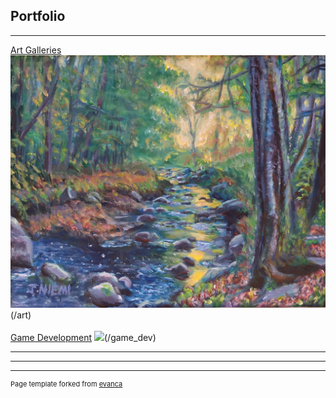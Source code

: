 ## Portfolio

---

[Art Galleries](/art)
<img src="images/acrylic_paintings/Babbling Brook.jpg?raw=false"/>(/art)
<br><br>
[Game Development](/game_dev)
<img src="https://media.indiedb.com/images/presskit/1/2/1054/Chipmonk_Cover_Art_ReallyWide.1.png?raw=true"/>(/game_dev)

---

---

---
<p style="font-size:11px">Page template forked from <a href="https://github.com/evanca/quick-portfolio">evanca</a></p>
<!-- Remove above link if you don't want to attibute -->
